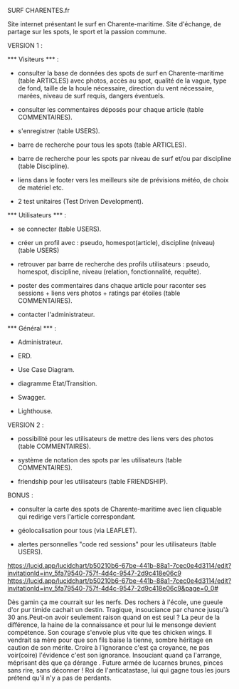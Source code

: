 SURF CHARENTES.fr


Site internet présentant le surf en Charente-maritime. Site d'échange, de partage sur les spots, le sport et la passion commune.


VERSION 1 :

*** Visiteurs *** :

- consulter la base de données des spots de surf en Charente-maritime (table ARTICLES) avec photos, accès au spot, qualité de la vague, type de fond, taille de la houle nécessaire, direction du vent nécessaire, marées, niveau de surf requis, dangers éventuels.

- consulter les commentaires déposés pour chaque article (table COMMENTAIRES).

- s'enregistrer (table USERS).

- barre de recherche pour tous les spots (table ARTICLES).

- barre de recherche pour les spots par niveau de surf et/ou par discipline (table Discipline).

- liens dans le footer vers les meilleurs site de prévisions météo, de choix de matériel etc.

- 2 test unitaires (Test Driven Development).



*** Utilisateurs *** :

- se connecter (table USERS).

- créer un profil avec : pseudo, homespot(article), discipline (niveau) (table USERS)

- retrouver par barre de recherche des profils utilisateurs : pseudo, homespot, discipline, niveau (relation, fonctionnalité, requête).

- poster des commentaires dans chaque article pour raconter ses sessions + liens vers photos + ratings par étoiles (table COMMENTAIRES).

- contacter l'administrateur.



*** Général *** :

- Administrateur.

- ERD.

- Use Case Diagram.

- diagramme Etat/Transition.

- Swagger.

- Lighthouse.



VERSION 2 :

- possibilité pour les utilisateurs de mettre des liens vers des photos (table COMMENTAIRES).

- système de notation des spots par les utilisateurs (table COMMENTAIRES).

- friendship pour les utilisateurs (table FRIENDSHIP).



BONUS :

- consulter la carte des spots de Charente-maritime avec lien cliquable qui redirige vers l'article correspondant.

- géolocalisation pour tous (via LEAFLET).

- alertes personnelles "code red sessions" pour les utilisateurs (table USERS).









https://lucid.app/lucidchart/b50210b6-67be-441b-88a1-7cec0e4d3114/edit?invitationId=inv_5fa79540-757f-4d4c-9547-2d9c418e06c9
https://lucid.app/lucidchart/b50210b6-67be-441b-88a1-7cec0e4d3114/edit?invitationId=inv_5fa79540-757f-4d4c-9547-2d9c418e06c9&page=0_0#


























Dès gamin ça me courrait sur les nerfs. Des rochers à l'école, une gueule d'or pur timide cachait un destin. Tragique, insouciance par chance jusqu'à 30 ans.Peut-on avoir seulement raison quand on est seul ?
La peur de la différence, la haine de la connaissance et pour lui le mensonge devient compétence.
Son courage s'envole plus vite que tes chicken wings. Il vendrait sa mère pour que son fils baise la tienne, sombre héritage en caution de son mérite. Croire à l'ignorance c'est ça croyance, ne pas voir(coire) l'évidence c'est son ignorance. Insouciant quand ça l'arrange, méprisant dès que ça dérange . Future armée de lucarnes brunes, pinces sans rire, sans déconner ! Roi de l'anticatastase, lui qui gagne tous les jours prétend qu'il n'y a pas de perdants.
